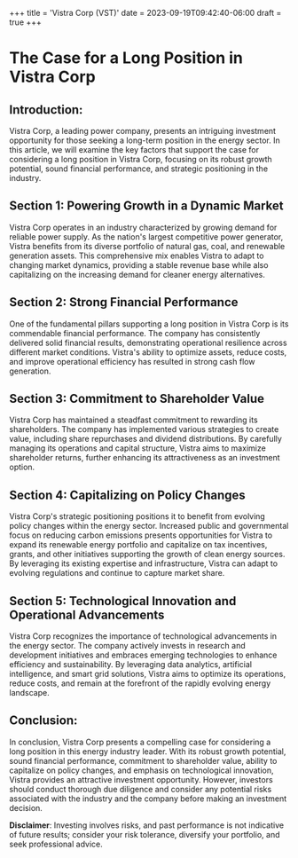 +++
title = 'Vistra Corp (VST)'
date = 2023-09-19T09:42:40-06:00
draft = true
+++
# The Case for a Long Position in Vistra Corp

## Introduction:
Vistra Corp, a leading power company, presents an intriguing investment opportunity for those seeking a long-term position in the energy sector. In this article, we will examine the key factors that support the case for considering a long position in Vistra Corp, focusing on its robust growth potential, sound financial performance, and strategic positioning in the industry.

## Section 1: Powering Growth in a Dynamic Market
Vistra Corp operates in an industry characterized by growing demand for reliable power supply. As the nation's largest competitive power generator, Vistra benefits from its diverse portfolio of natural gas, coal, and renewable generation assets. This comprehensive mix enables Vistra to adapt to changing market dynamics, providing a stable revenue base while also capitalizing on the increasing demand for cleaner energy alternatives.

## Section 2: Strong Financial Performance
One of the fundamental pillars supporting a long position in Vistra Corp is its commendable financial performance. The company has consistently delivered solid financial results, demonstrating operational resilience across different market conditions. Vistra's ability to optimize assets, reduce costs, and improve operational efficiency has resulted in strong cash flow generation.

## Section 3: Commitment to Shareholder Value
Vistra Corp has maintained a steadfast commitment to rewarding its shareholders. The company has implemented various strategies to create value, including share repurchases and dividend distributions. By carefully managing its operations and capital structure, Vistra aims to maximize shareholder returns, further enhancing its attractiveness as an investment option.

## Section 4: Capitalizing on Policy Changes
Vistra Corp's strategic positioning positions it to benefit from evolving policy changes within the energy sector. Increased public and governmental focus on reducing carbon emissions presents opportunities for Vistra to expand its renewable energy portfolio and capitalize on tax incentives, grants, and other initiatives supporting the growth of clean energy sources. By leveraging its existing expertise and infrastructure, Vistra can adapt to evolving regulations and continue to capture market share.

## Section 5: Technological Innovation and Operational Advancements
Vistra Corp recognizes the importance of technological advancements in the energy sector. The company actively invests in research and development initiatives and embraces emerging technologies to enhance efficiency and sustainability. By leveraging data analytics, artificial intelligence, and smart grid solutions, Vistra aims to optimize its operations, reduce costs, and remain at the forefront of the rapidly evolving energy landscape.

## Conclusion:
In conclusion, Vistra Corp presents a compelling case for considering a long position in this energy industry leader. With its robust growth potential, sound financial performance, commitment to shareholder value, ability to capitalize on policy changes, and emphasis on technological innovation, Vistra provides an attractive investment opportunity. However, investors should conduct thorough due diligence and consider any potential risks associated with the industry and the company before making an investment decision.


**Disclaimer**: Investing involves risks, and past performance is not indicative of future results; consider your risk tolerance, diversify your portfolio, and seek professional advice.
